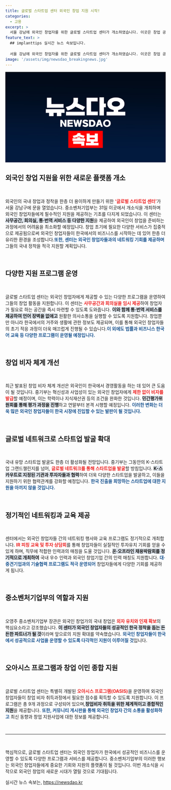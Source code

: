```yaml
---
title: 글로벌 스타트업 센터 외국인 창업 지원 시작!
categories:
  - 고용
excerpt: >
  서울 강남에 외국인 창업자를 위한 글로벌 스타트업 센터가 개소하였습니다. 이곳은 창업 공간, 비자 지원, 네트워킹 프로그램을 통해 해외 창업가의 원스톱 정착을 돕습니다. 혁신적인 스타트업을 유치하려는 한국의 새로운 출발!
feature_text: >
  ## implanttips 실시간 뉴스 속보입니다.

  서울 강남에 외국인 창업자를 위한 글로벌 스타트업 센터가 개소하였습니다. 이곳은 창업 공간, 비자 지원, 네트워킹 프로그램을 통해 해외 창업가의 원스톱 정착을 돕습니다. 혁신적인 스타트업을 유치하려는 한국의 새로운 출발!
image: '/assets/img/newsdao_breakingnews.jpg'
---
```


<p><img src="/assets/img/newsdao_breakingnews.jpg" alt="implanttips 속보" /></p>

<h2 data-ke-size="size26">외국인 창업 지원을 위한 새로운 플랫폼 개소</h2>

<p data-ke-size="size16">&nbsp;</p>

<p>외국인의 국내 창업과 정착을 한층 더 용이하게 만들기 위한 <b><span style="color: #ee2323;">‘글로벌 스타트업 센터’</span></b>가 서울 강남구에 문을 열었습니다. 중소벤처기업부는 31일 이곳에서 개소식을 개최하며 외국인 창업자들에게 필수적인 지원을 제공하는 기초를 다지게 되었습니다. 이 센터는 <b><span style="background-color: #21538527;">사무공간, 회의실, 통·번역 서비스 등 다양한 지원</span></b>을 제공하여 외국인이 창업을 준비하는 과정에서의 어려움을 최소화할 예정입니다. 창업 초기에 필요한 다양한 서비스가 집중적으로 제공됨으로써 외국인 창업자들이 한국에서의 비즈니스를 시작하는 데 있어 한층 더 유리한 환경을 조성합니다.<b><span style="color: #1a5490;">또한, 센터는 외국인 창업자들과의 네트워킹 기회를 제공하며</span></b> 그들의 국내 정착을 적극 지원할 계획입니다.</p>

<p data-ke-size="size16">&nbsp;</p>

<h2 data-ke-size="size26">다양한 지원 프로그램 운영</h2>

<p data-ke-size="size16">&nbsp;</p>

<p>글로벌 스타트업 센터는 외국인 창업자에게 제공할 수 있는 다양한 프로그램을 운영하여 그들의 창업 활동을 지원합니다. 이 센터는 <b><span style="color: #ee2323;">사무공간과 회의실을 임시 제공</span></b>하여 창업자가 필요로 하는 공간을 즉시 마련할 수 있도록 도와줍니다. <b><span style="background-color: #21538527;">이와 함께 통·번역 서비스를 제공하여 언어 장벽을 없애고</span></b> 원활한 의사소통을 실행할 수 있도록 지원합니다. 창업뿐만 아니라 한국에서의 거주와 생활에 관한 정보도 제공되며, 이를 통해 외국인 창업자들의 초기 적응 과정이 더욱 매끄럽게 진행될 수 있습니다.<b><span style="color: #1a5490;">이 외에도 법률과 비즈니스 한국어 교육 등 다양한 프로그램이 운영될 예정입니다.</span></b></p>

<p data-ke-size="size16">&nbsp;</p>

<h2 data-ke-size="size26">창업 비자 체계 개선</h2>

<p data-ke-size="size16">&nbsp;</p>

<p>최근 발표된 창업 비자 체계 개선은 외국인이 한국에서 경영활동을 하는 데 있어 큰 도움이 될 것입니다. 중기부는 혁신성과 사업성이 있는 외국인 창업자에게 <b><span style="color: #ee2323;">제한 없이 비자를 발급</span></b>할 예정이며, 이는 학력이나 지식재산권 등의 조건을 완화한 것입니다. <b><span style="background-color: #21538527;">민간평가위원회를 통해 평가 과정을 진행</span></b>하고 연말부터 본격 시행할 예정입니다. <b><span style="color: #1a5490;">이러한 변화는 더욱 많은 외국인 창업자들이 한국 시장에 진입할 수 있는 발판이 될 것입니다.</span></b></p>

<p data-ke-size="size16">&nbsp;</p>

<h2 data-ke-size="size26">글로벌 네트워크로 스타트업 발굴 확대</h2>

<p data-ke-size="size16">&nbsp;</p>

<p>국내 유망 스타트업 발굴도 한층 더 활성화될 전망입니다. 중기부는 그동안의 K-스타트업 그랜드챌린지를 넘어, <b><span style="color: #ee2323;">글로벌 네트워크를 통해 스타트업을 발굴</span></b>할 방침입니다. <b><span style="background-color: #21538527;">K-스카우트로 지정된 기관과 투자자들과 협력</span></b>하여 더욱 다양한 스타트업을 발굴하고, 이들을 지원하기 위한 협력관계를 강화할 예정입니다. <b><span style="color: #1a5490;">한국 진출을 희망하는 스타트업에 대한 지원을 아끼지 않을 것입니다.</span></b></p>

<p data-ke-size="size16">&nbsp;</p>

<h2 data-ke-size="size26">정기적인 네트워킹과 교육 제공</h2>

<p data-ke-size="size16">&nbsp;</p>

<p>센터에서는 외국인 창업자들 간의 네트워킹 행사와 교육 프로그램도 정기적으로 개최합니다. <b><span style="color: #ee2323;">IR 피칭 교육 및 투자 상담회</span></b>를 통해 창업자들이 실질적인 투자유치 기회를 얻을 수 있게 하며, 직무에 적합한 인력과의 매칭을 도울 것입니다. <b><span style="background-color: #21538527;">온·오프라인 채용박람회를 정기적으로 개최하여</span></b> 국내 우수 인력과 외국인 창업기업 간의 인력 매칭도 지원합니다. <b><span style="color: #1a5490;">대·중견기업과의 기술협력 프로그램도 적극 운영되어</span></b> 창업자들에게 다양한 기회를 제공하게 됩니다.</p>

<p data-ke-size="size16">&nbsp;</p>

<h2 data-ke-size="size26">중소벤처기업부의 역할과 지원</h2>

<p data-ke-size="size16">&nbsp;</p>

<p>오영주 중소벤처기업부 장관은 외국인 창업가의 국내 창업은 <b><span style="color: #ee2323;">외자 유치와 인재 확보</span></b>의 핵심요소라고 강조했습니다. <b><span style="background-color: #21538527;">이 센터가 외국인 창업자들의 성공적인 한국 정착을 돕는 든든한 파트너가 될 것</span></b>이라며 앞으로의 지원 확대를 약속했습니다. <b><span style="color: #1a5490;">외국인 창업자들이 한국에서 성공적으로 사업을 운영할 수 있도록 다각적인 지원이 이루어질 것</span></b>입니다.</p>

<p data-ke-size="size16">&nbsp;</p>

<h2 data-ke-size="size26">오아시스 프로그램과 창업 이민 종합 지원</h2>

<p data-ke-size="size16">&nbsp;</p>

<p>글로벌 스타트업 센터는 특별히 개발된 <b><span style="color: #ee2323;">오아시스 프로그램(OASIS)</span></b>을 운영하여 외국인 창업자들이 창업 비자 취득과정에서 필요한 점수를 획득할 수 있도록 지원합니다. 이 프로그램은 총 9개 과정으로 구성되어 있으며,<b><span style="background-color: #21538527;">창업비자 취득을 위한 체계적이고 종합적인 지원</span></b>을 제공합니다. <b><span style="color: #1a5490;">또한, 커뮤니티 게시판을 통해 외국인 창업자 간의 소통을 활성화하고</span></b> 최신 동향과 창업 지원사업에 대한 정보를 제공합니다.</p>

<p data-ke-size="size16">&nbsp;</p>

<hr/>

<p data-ke-size="size16">&nbsp;</p>

<p>핵심적으로, 글로벌 스타트업 센터는 외국인 창업자가 한국에서 성공적인 비즈니스를 운영할 수 있도록 다양한 프로그램과 서비스를 제공합니다. 중소벤처기업부의 이러한 행보는 외국인 창업자들에게 중요한 기회와 지원의 플랫폼이 될 것입니다. 이번 개소식을 시작으로 외국인 창업의 새로운 시대가 열릴 것으로 기대됩니다.</p>
실시간 뉴스 속보는, <a href="https://newsdao.kr" rel="dofollow">https://newsdao.kr</a>


